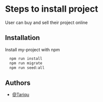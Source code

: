 # Steps to install project

User can buy and sell their project online

## Installation

Install my-project with npm

```bash
  npm run install
  npm run migrate
  npm run seed:all
```

## Authors

- [@Tariqu](https://github.com/Tariqu)
